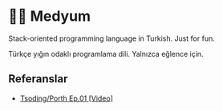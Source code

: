 # 🧞‍♂️ Medyum
Stack-oriented programming language in Turkish. Just for fun.

Türkçe yığın odaklı programlama dili. Yalnızca 
eğlence için.

## Referanslar
* [Tsoding/Porth Ep.01 [Video]](https://www.youtube.com/watch?v=8QP2fDBIxjM)